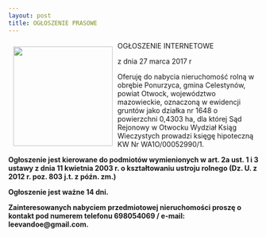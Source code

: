 ```yaml
---
layout: post
title: OGŁOSZENIE PRASOWE
---
```


<p><img src="{{site.baseurl}}\articles\pictures\465.oglos.jpg" align="left" style="margin: 10px 10px" width="200"><!--0-->
<p>OGŁOSZENIE INTERNETOWE</p>
<p>z dnia 27 marca 2017 r</p>
<p>Oferuję do nabycia nieruchomość rolną w obrębie Ponurzyca, gmina Celestynów, powiat Otwock, województwo mazowieckie, oznaczoną w ewidencji gruntów jako działka nr 1648 o powierzchni 0,4303 ha, dla której Sąd Rejonowy w Otwocku Wydział Ksiąg Wieczystych prowadzi księgę hipoteczną KW Nr WA1O/00052990/1.</p>
<p><b>Ogłoszenie jest kierowane do podmiotów wymienionych w art. 2a ust. 1 i 3 ustawy z dnia 11 kwietnia 2003 r. o kształtowaniu ustroju rolnego (Dz. U. z 2012 r. poz. 803 j.t. z późn. zm.)</b></p>
<p><b>Ogłoszenie jest ważne 14 dni.</b></p>
<p><b>Zainteresowanych nabyciem przedmiotowej nieruchomości proszę o kontakt pod numerem telefonu 698054069 / e-mail: leevandoe@gmail.com.</b></p>
